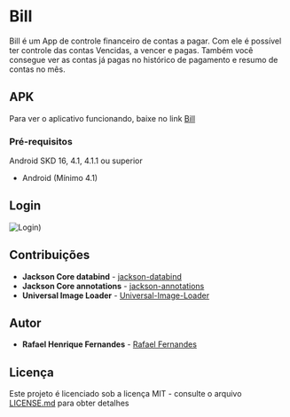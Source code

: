 # Bill
Bill é um App de controle financeiro de contas a pagar. Com ele é possível ter controle das contas Vencidas, a vencer e pagas. Também você consegue ver as contas já pagas no histórico de pagamento e resumo de contas no mês. 


## APK
Para ver o aplicativo funcionando, baixe no link
[Bill](https://github.com/faelmg18/Bill/blob/master/bill.apk)

### Pré-requisitos


Android SKD 16, 4.1, 4.1.1 ou superior

 * Android (Mínimo 4.1)

## Login
![Login](https://user-images.githubusercontent.com/8068428/38872115-df276abc-4228-11e8-8c30-357a73c073ab.png))


## Contribuições

* **Jackson Core databind** - [jackson-databind](https://mvnrepository.com/artifact/com.fasterxml.jackson.core/jackson-databind/2.0.1)
* **Jackson Core annotations** - [jackson-annotations](https://mvnrepository.com/artifact/com.fasterxml.jackson.core/jackson-annotations/2.2.1)
* **Universal Image Loader** -  [Universal-Image-Loader](https://github.com/nostra13/Android-Universal-Image-Loader)

## Autor

* **Rafael Henrique Fernandes** - [Rafael Fernandes](https://github.com/faelmg18)

## Licença

Este projeto é licenciado sob a licença MIT - consulte o arquivo [LICENSE.md](LICENSE.md) para obter detalhes



